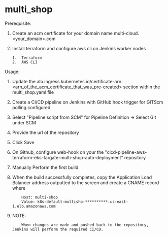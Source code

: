 # multi_shop


Prerequisite:

1.  Create an acm certificate for your domain name multi-cloud.<your_domain>.com

2.  Install terraform and configure aws cli on Jenkins worker nodes
    
        1.  Terraform
        2.  AWS CLI

Usage:

1.  Update the alb.ingress.kubernetes.io/certificate-arn: <arn_of_the_acm_certificate_that_was_pre-created> section within the multi_shop.yaml file

2.  Create a CI/CD pipeline on Jenkins with GitHub hook trigger for GITScm polling configured

3.  Select "Pipeline script from SCM" for Pipeline Definition -> Select Git under SCM

4.  Provide the url of the repository

5.  Click Save

6.  On Github, configure web-hook on your the "cicd-pipeline-aws-terraform-eks-fargate-multi-shop-auto-deployment" repository

7.  Manually Perform the first build

8.  When the build successfully completes, copy the Application Load Balancer address outputted to the screen and create a CNAME record where

            Host: multi-shop
            Value: k8s-default-multisho-**********.us-east-1.elb.amazonaws.com

9.  NOTE:

            When changes are made and pushed back to the repository, Jenkins will perform the required CI/CD.
